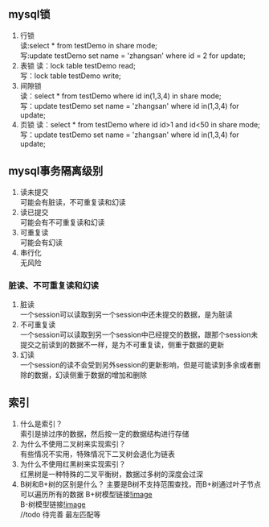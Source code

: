 ## mysql锁
  1. 行锁  
    读:select * from testDemo in share mode;  
    写:update testDemo set name = 'zhangsan' where id = 2 for update;      
  2. 表锁
    读：lock table testDemo read;  
    写：lock table testDemo write;  
  3. 间隙锁  
    读：select * from testDemo where id in(1,3,4) in share mode;  
    写：update testDemo set name = 'zhangsan' where id in(1,3,4) for update; 
  4. 页锁
    读：select * from testDemo where id id>1 and id<50 in share mode;  
    写：update testDemo set name = 'zhangsan' where id in(1,3,4) for update; 
    
## mysql事务隔离级别
   1. 读未提交  
        可能会有脏读，不可重复读和幻读
   2. 读已提交  
        可能会有不可重复读和幻读
   3. 可重复读  
        可能会有幻读
   4. 串行化  
        无风险
### 脏读、不可重复读和幻读
   1. 脏读  
        一个session可以读取到另一个session中还未提交的数据，是为脏读
   2. 不可重复读  
        一个session可以读取到另一个session中已经提交的数据，跟那个session未提交之前读到的数据不一样，是为不可重复读，侧重于数据的更新
   3. 幻读  
       一个session的读不会受到另外session的更新影响，但是可能读到多余或者删除的数据，幻读侧重于数据的增加和删除
 ## 索引  
   1. 什么是索引？  
        索引是排过序的数据，然后按一定的数据结构进行存储
   2. 为什么不使用二叉树来实现索引？  
        有些情况不实用，特殊情况下二叉树会退化为链表
   3. 为什么不使用红黑树来实现索引？  
        红黑树是一种特殊的二叉平衡树，数据过多树的深度会过深
   4. B树和B+树的区别是什么？
        主要是B树不支持范围查找，而B+树通过叶子节点可以遍历所有的数据
    B+树模型链接[!image](B+树.png)  
    B-树模型链接[!image](B+树.png)  
//todo 待完善 最左匹配等
